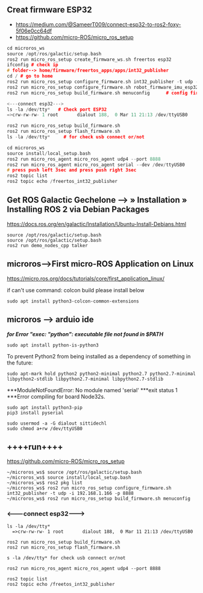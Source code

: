 ## Creat firmware **ESP32**
* https://medium.com/@SameerT009/connect-esp32-to-ros2-foxy-5f06e0cc64df
* https://github.com/micro-ROS/micro_ros_setup
```arduino.ino
cd microros_ws
source /opt/ros/galactic/setup.bash
ros2 run micro_ros_setup create_firmware_ws.sh freertos esp32
ifconfig # check ip
# folder--> home/firmware/freertos_apps/apps/int32_publisher
cd / # go to home
ros2 run micro_ros_setup configure_firmware.sh int32_publisher -t udp -i 192.168.1.116 -p 8888
ros2 run micro_ros_setup configure_firmware.sh robot_firmware_imu_esp32 -t udp -i 192.168.1.116 -p 8888
ros2 run micro_ros_setup build_firmware.sh menuconfig      # config firmware

<---connect esp32--->
ls -la /dev/tty*   # Check port ESP32
=>crw-rw-rw- 1 root       dialout 188,  0 Mar 11 21:13 /dev/ttyUSB0

ros2 run micro_ros_setup build_firmware.sh
ros2 run micro_ros_setup flash_firmware.sh
ls -la /dev/tty*     # for check usb connect or/not

cd microros_ws
source install/local_setup.bash
ros2 run micro_ros_agent micro_ros_agent udp4 --port 8888
ros2 run micro_ros_agent micro_ros_agent serial --dev /dev/ttyUSB0
# press push left 3sec and press push right 3sec
ros2 topic list
ros2 topic echo /freertos_int32_publisher
```


## Get ROS Galactic Gechelone -->  » Installation » Installing ROS 2 via Debian Packages
https://docs.ros.org/en/galactic/Installation/Ubuntu-Install-Debians.html
```
source /opt/ros/galactic/setup.bash
source /opt/ros/galactic/setup.bash
ros2 run demo_nodes_cpp talker
```

## microros-->First micro-ROS Application on Linux
https://micro.ros.org/docs/tutorials/core/first_application_linux/

if can't use command: colcon build please install below
```
sudo apt install python3-colcon-common-extensions
```

## microros --> arduio ide

***for Error "exec: "python": executable file not found in $PATH***
```
sudo apt install python-is-python3
```
To prevent Python2 from being installed as a dependency of something in the future:
```
sudo apt-mark hold python2 python2-minimal python2.7 python2.7-minimal libpython2-stdlib libpython2.7-minimal libpython2.7-stdlib
```
***ModuleNotFoundError: No module named 'serial'
***exit status 1
***Error compiling for board Node32s.
```
sudo apt install python3-pip
pip3 install pyserial
```
```
sudo usermod -a -G dialout sittidechl
sudo chmod a+rw /dev/ttyUSB0
```



## ++++run++++
https://github.com/micro-ROS/micro_ros_setup
```
~/microros_ws$ source /opt/ros/galactic/setup.bash
~/microros_ws$ source install/local_setup.bash
~/microros_ws$ ros2 pkg list
~/microros_ws$ ros2 run micro_ros_setup configure_firmware.sh int32_publisher -t udp -i 192.168.1.166 -p 8888
~/microros_ws$ ros2 run micro_ros_setup build_firmware.sh menuconfig
```
### <---connect esp32--->
```
ls -la /dev/tty*
  =>crw-rw-rw- 1 root       dialout 188,  0 Mar 11 21:13 /dev/ttyUSB0
```
```
ros2 run micro_ros_setup build_firmware.sh
ros2 run micro_ros_setup flash_firmware.sh
```
```
s -la /dev/tty* for check usb connect or/not
```
```
ros2 run micro_ros_agent micro_ros_agent udp4 --port 8888
```
```
ros2 topic list
ros2 topic echo /freetos_int32_publisher
```
